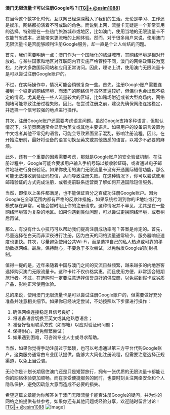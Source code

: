 **澳门无限流量卡可以注册Google吗？[[TG💪+ @esim1088](https://t.me/s/esim1088)]**

在当今这个数字化时代，互联网已经深深融入了我们的生活。无论是学习、工作还是娱乐，网络都扮演着不可或缺的角色。而说到上网，流量卡无疑是一个非常实用的选择。特别是在一些热门旅游城市或地区，比如澳门，使用当地的无限流量卡不仅能节省成本，还能带来更流畅的上网体验。然而，对于很多用户来说，使用澳门无限流量卡是否能够顺利注册Google服务，却一直是个让人纠结的问题。

首先，我们需要明确一点：澳门作为一个国际化的旅游城市，其网络环境是相对开放的。与某些国家和地区对互联网内容实施严格管控不同，澳门的网络政策较为宽松，允许大多数国际网站和应用正常访问。因此，理论上讲，使用澳门无限流量卡是可以尝试注册Google账户的。

不过，在实际操作中，情况可能会稍微复杂一些。首先，注册Google账户需要连接到一个稳定的网络环境，而澳门的网络信号虽然普遍较好，但偶尔也会出现不稳定的情况。尤其是在一些人流量较大的区域，比如赌场附近或者大型商场内，网络拥堵可能导致注册过程失败。因此，在尝试注册之前，建议先确保网络连接稳定，并选择一个信号较强的地点进行操作。

其次，注册Google账户还需要考虑语言问题。虽然Google支持多种语言，但默认情况下，注册页面通常会显示为英文或其他主要语言。如果用户的设备语言设置为中文或者其他不常见的语言，可能会导致界面显示混乱，影响注册流程。因此，在开始注册前，最好将设备的语言切换至英文或其他熟悉的语言，以减少不必要的麻烦。

此外，还有一个重要的因素需要考虑，那就是Google账户的安全验证机制。在注册过程中，Google可能会要求用户输入手机号码以接收验证码，或者通过电子邮件地址进行身份验证。如果你使用的澳门无限流量卡没有开通国际短信功能，那么可能无法接收到验证码短信，从而导致注册失败。在这种情况下，你可以尝试使用邮箱验证的方式完成注册，或者提前联系运营商了解如何开通国际短信服务。

当然，即使以上条件都满足，也不能保证百分之百成功注册Google账户。因为Google在全球范围内都有严格的反欺诈措施，如果系统检测到你的IP地址或行为模式存在异常，可能会暂时阻止你的注册请求。这种情况并不罕见，尤其是在一些网络环境较为复杂的地区。如果你遇到类似问题，可以尝试更换网络环境，或者稍后再试。

那么，有没有什么小技巧可以帮助我们提高注册成功率呢？答案是肯定的。首先，尽量选择在白天而非深夜进行注册，因为白天的网络流量通常较少，服务器响应速度也更快。其次，尽量避免使用公共Wi-Fi，而是选择自己的私人热点或可靠的移动数据网络。最后，保持耐心，不要急于多次尝试，以免触发Google的防封机制。

值得一提的是，近年来随着中国与澳门之间的交流日益频繁，越来越多的内地游客选择购买澳门无限流量卡。这种卡片不仅价格实惠，而且使用方便，非常适合短期旅行者。不过，在选购时一定要注意选择信誉良好的供应商，以免买到假卡或劣质产品，影响正常使用体验。

总的来说，使用澳门无限流量卡是可以尝试注册Google账户的，但需要做好充分准备并注意相关细节。如果你已经决定尝试，不妨按照以下步骤进行操作：

1. 确保网络连接稳定且信号良好；
2. 将设备语言切换至英文或其他熟悉语言；
3. 准备好备用联系方式（如邮箱）以应对验证码问题；
4. 保持耐心，避免频繁尝试；
5. 如果遇到困难，可咨询专业人士或寻求帮助。

当然，如果你觉得手动注册过于繁琐，也可以考虑通过第三方平台代购Google账户。这类服务通常由专业团队提供，能够大大简化注册流程，但需要注意选择正规渠道，以免上当受骗。

无论你是计划长期居住澳门还是只是短暂旅行，拥有一张优质的无限流量卡都能让你的网络体验更加顺畅。而在享受便捷服务的同时，也要时刻关注网络安全和个人隐私保护，避免因疏忽大意而造成不必要的损失。

希望这篇文章能为你解答关于澳门无限流量卡能否注册Google的疑问，并为你的网络之旅提供有益参考。如果你还有其他问题或经验分享，欢迎随时留言讨论！[[TG💪+ @esim1088](https://t.me/s/esim1088) ![Image](https://i.postimg.cc/4NQfJmqS/Snipaste-2025-05-13-00-14-12.png)]